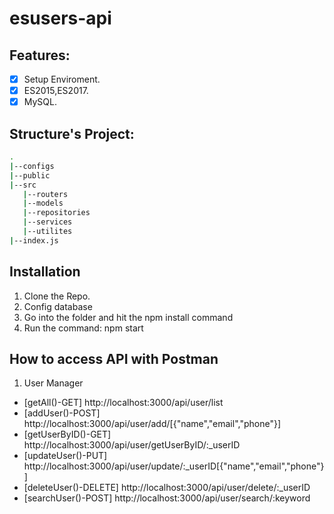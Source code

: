 # esusers-api

## Features:
- [x] Setup Enviroment.
- [x] ES2015,ES2017.
- [x] MySQL.

## Structure's Project:
```bash
.
|--configs
|--public
|--src
   |--routers
   |--models
   |--repositories
   |--services
   |--utilites
|--index.js
```

## Installation
1. Clone the Repo.
2. Config database
3. Go into the folder and hit the npm install command
4. Run the command: npm start

## How to access API with Postman
1. User Manager
- [getAll()-GET] http://localhost:3000/api/user/list
- [addUser()-POST] http://localhost:3000/api/user/add/[{"name","email","phone"}]
- [getUserByID()-GET] http://localhost:3000/api/user/getUserByID/:_userID
- [updateUser()-PUT] http://localhost:3000/api/user/update/:_userID[{"name","email","phone"}]
- [deleteUser()-DELETE] http://localhost:3000/api/user/delete/:_userID
- [searchUser()-POST] http://localhost:3000/api/user/search/:keyword
